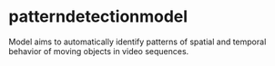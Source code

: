 # patterndetectionmodel
Model aims to automatically identify patterns of spatial and temporal behavior of moving objects in video sequences.
